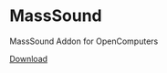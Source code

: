 MassSound
=========

MassSound Addon for OpenComputers

[Download](https://dl.dropboxusercontent.com/u/93572794/Mods/MassSound-1.6.4-1.0.jar)
